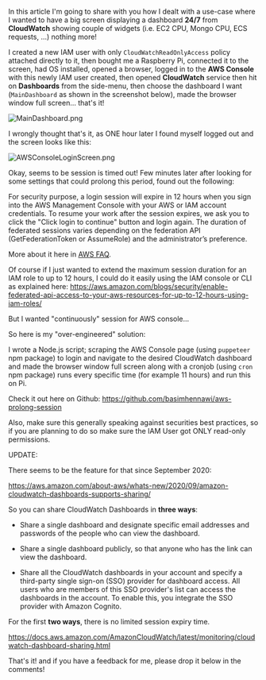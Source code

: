 In this article I'm going to share with you how I dealt with a use-case where I wanted to have a big screen displaying a dashboard **24/7** from **CloudWatch** showing couple of widgets (i.e. EC2 CPU, Mongo CPU, ECS requests, ...) nothing more!

I created a new IAM user with only `CloudWatchReadOnlyAccess` policy attached directly to it, then bought me a Raspberry Pi, connected it to the screen, had OS installed, opened a browser, logged in to the **AWS Console** with this newly IAM user created, then opened **CloudWatch** service then hit on **Dashboards** from the side-menu, then choose the dashboard I want (`MainDashboard` as shown in the screenshot below), made the browser window full screen... that's it!

![MainDashboard.png](https://cdn.hashnode.com/res/hashnode/image/upload/v1629574576874/0V7-Ah_2d.png)

I wrongly thought that's it, as ONE hour later I found myself logged out and the screen looks like this:

![AWSConsoleLoginScreen.png](https://cdn.hashnode.com/res/hashnode/image/upload/v1629574960947/OGtWrqPfK.png)

Okay, seems to be session is timed out! Few minutes later after looking for some settings that could prolong this period, found out the following: 

> 
For security purpose, a login session will expire in 12 hours when you sign into the AWS Management Console with your AWS or IAM account credentials. To resume your work after the session expires, we ask you to click the "Click login to continue" button and login again. The duration of federated sessions varies depending on the federation API (GetFederationToken or AssumeRole) and the administrator’s preference.

More about it here in [AWS FAQ](https://aws.amazon.com/console/faq-console/#session_expire).

Of course if I just wanted to extend the maximum session duration for an IAM role to up to 12 hours, I could do it easily using the IAM console or CLI as explained here: https://aws.amazon.com/blogs/security/enable-federated-api-access-to-your-aws-resources-for-up-to-12-hours-using-iam-roles/

But I wanted "continuously" session for AWS console...

So here is my "over-engineered" solution:

I wrote a Node.js script; scraping the AWS Console page (using `puppeteer` npm package) to login and navigate to the desired CloudWatch dashboard and made the browser window full screen along with a cronjob (using `cron` npm package) runs every specific time (for example 11 hours) and run this on Pi.

Check it out here on Github: https://github.com/basimhennawi/aws-prolong-session

Also, make sure this generally speaking against securities best practices, so if you are planning to do so make sure the IAM User got ONLY read-only permissions.

UPDATE:

There seems to be the feature for that since September 2020:

https://aws.amazon.com/about-aws/whats-new/2020/09/amazon-cloudwatch-dashboards-supports-sharing/

So you can share CloudWatch Dashboards in **three ways**:

- Share a single dashboard and designate specific email addresses and passwords of the people who can view the dashboard.

- Share a single dashboard publicly, so that anyone who has the link can view the dashboard.

- Share all the CloudWatch dashboards in your account and specify a third-party single sign-on (SSO) provider for dashboard access. All users who are members of this SSO provider's list can access the dashboards in the account. To enable this, you integrate the SSO provider with Amazon Cognito.   

For the first **two ways**, there is no limited session expiry time. 

https://docs.aws.amazon.com/AmazonCloudWatch/latest/monitoring/cloudwatch-dashboard-sharing.html

That's it! and if you have a feedback for me, please drop it below in the comments!

